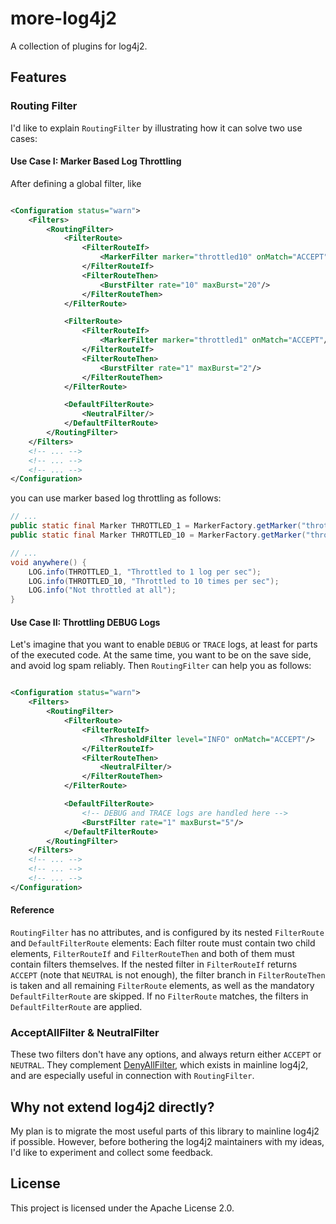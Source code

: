 # more-log4j2

A collection of plugins for log4j2.

## Features

### Routing Filter

I'd like to explain `RoutingFilter` by illustrating how it can solve two use cases:

#### Use Case I: Marker Based Log Throttling

After defining a global filter, like

```xml

<Configuration status="warn">
    <Filters>
        <RoutingFilter>
            <FilterRoute>
                <FilterRouteIf>
                    <MarkerFilter marker="throttled10" onMatch="ACCEPT"/>
                </FilterRouteIf>
                <FilterRouteThen>
                    <BurstFilter rate="10" maxBurst="20"/>
                </FilterRouteThen>
            </FilterRoute>

            <FilterRoute>
                <FilterRouteIf>
                    <MarkerFilter marker="throttled1" onMatch="ACCEPT"/>
                </FilterRouteIf>
                <FilterRouteThen>
                    <BurstFilter rate="1" maxBurst="2"/>
                </FilterRouteThen>
            </FilterRoute>

            <DefaultFilterRoute>
                <NeutralFilter/>
            </DefaultFilterRoute>
        </RoutingFilter>
    </Filters>
    <!-- ... -->
    <!-- ... -->
    <!-- ... -->
</Configuration>
```

you can use marker based log throttling as follows:

```java
// ...
public static final Marker THROTTLED_1 = MarkerFactory.getMarker("throttled1");
public static final Marker THROTTLED_10 = MarkerFactory.getMarker("throttled10");

// ...
void anywhere() {
    LOG.info(THROTTLED_1, "Throttled to 1 log per sec");
    LOG.info(THROTTLED_10, "Throttled to 10 times per sec");
    LOG.info("Not throttled at all");
}
```

#### Use Case II: Throttling DEBUG Logs

Let's imagine that you want to enable `DEBUG` or `TRACE` logs, at least for parts of the executed code. At the same time, you want
to be on the save side, and avoid log spam reliably. Then `RoutingFilter` can help you as follows:

```xml

<Configuration status="warn">
    <Filters>
        <RoutingFilter>
            <FilterRoute>
                <FilterRouteIf>
                    <ThresholdFilter level="INFO" onMatch="ACCEPT"/>
                </FilterRouteIf>
                <FilterRouteThen>
                    <NeutralFilter/>
                </FilterRouteThen>
            </FilterRoute>

            <DefaultFilterRoute>
                <!-- DEBUG and TRACE logs are handled here -->
                <BurstFilter rate="1" maxBurst="5"/>
            </DefaultFilterRoute>
        </RoutingFilter>
    </Filters>
    <!-- ... -->
    <!-- ... -->
    <!-- ... -->
</Configuration>
```

#### Reference

`RoutingFilter` has no attributes, and is configured by its nested `FilterRoute` and `DefaultFilterRoute` elements:
Each filter route must contain two child elements, `FilterRouteIf` and `FilterRouteThen` and both of them must contain filters
themselves. If the nested filter in `FilterRouteIf` returns `ACCEPT` (note that `NEUTRAL` is not enough), the filter branch in
`FilterRouteThen` is taken and all remaining `FilterRoute` elements, as well as the mandatory `DefaultFilterRoute`
are skipped. If no `FilterRoute` matches, the filters in `DefaultFilterRoute` are applied.

### AcceptAllFilter & NeutralFilter

These two filters don't have any options, and always return either `ACCEPT` or `NEUTRAL`. They complement 
[DenyAllFilter](https://logging.apache.org/log4j/2.x/manual/filters.html#deny-filter), which exists in mainline log4j2,
and are especially useful in connection with `RoutingFilter`.

## Why not extend log4j2 directly?

My plan is to migrate the most useful parts of this library to mainline log4j2 if possible. However, before bothering the log4j2
maintainers with my ideas, I'd like to experiment and collect some feedback.

## License

This project is licensed under the Apache License 2.0.